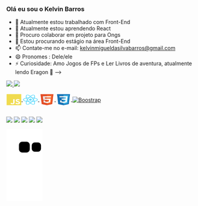 ### Olá eu sou o Kelvin Barros

- 🔭 Atualmente estou trabalhado com Front-End
- 🌱 Atualmente estou aprendendo React 
- 👯 Procuro colaborar em projeto para Ongs 
- 🤔 Estou procurando estágio na área Front-End
- 📫 Contate-me no e-mail: kelvinmigueldasilvabarros@gmail.com
- 😄 Pronomes : Dele/ele
- ⚡ Curiosidade: Amo Jogos de FPs e Ler Livros de aventura, atualmente lendo Eragon  🐉
-->
<a href="https://github.com/Kelvin-msbarros">
  <img height="180em" src="https://github-readme-stats.vercel.app/api?username=Kelvin-msbarros&show_icons=true&theme=dark&include_all_commits=true&count_private=true"/>
  <img height="180em" src="https://github-readme-stats.vercel.app/api/top-langs/?username=Kelvin-msbarros&layout=compact&langs_count=7&theme=dark"/>
</div>

<div style="display: inline_block"><br>
  
  
  <img align="center" alt="Rafa-Js" height="30" width="40" src="https://raw.githubusercontent.com/devicons/devicon/master/icons/javascript/javascript-plain.svg">
  <img align="center" alt="Rafa-React" height="30" width="40" src="https://raw.githubusercontent.com/devicons/devicon/master/icons/react/react-original.svg">
  <img align="center" alt="Rafa-HTML" height="30" width="40" src="https://raw.githubusercontent.com/devicons/devicon/master/icons/html5/html5-original.svg">
  <img align="center" alt="Rafa-CSS" height="30" width="40" src="https://raw.githubusercontent.com/devicons/devicon/master/icons/css3/css3-original.svg">
  <img align="center" alt="Boostrap" height="30" width="40"src = "https://cdn.jsdelivr.net/gh/devicons/devicon/icons/adonisjs/adonisjs-original.svg" />
  
</div> 

## 

<div> 
    <a href="https://www.youtube.com/channel/UCxzPcJDyakisQizX6X_X6cA" target="_blank"><img src="https://img.shields.io/badge/YouTube-FF0000?style=for-the-badge&logo=youtube&logoColor=white" target="_blank"></a>
      <a href="https://www.instagram.com/kelvin.barros_0/" target="_blank"><img src="https://img.shields.io/badge/-Instagram-%23E4405F?style=for-the-badge&logo=instagram&logoColor=white" target="_blank"></a>
    <a href = "mailto:kelvinmigueldasilvabarros@gmail.com"><img src="https://img.shields.io/badge/-Gmail-%23333?style=for-the-badge&logo=gmail&logoColor=white" target="_blank"></a>
  <a href="https://www.linkedin.com/in/kelvin-miguel-da-silva-barros/" target="_blank"><img src="https://img.shields.io/badge/-LinkedIn-%230077B5?style=for-the-badge&logo=linkedin&logoColor=white" target="_blank"></a> 
  <a href="https://www.behance.net/kelvinbarros1" target="_blank"><img src="https://aleen42.github.io/badges/src/behance.svg" target="_blank"></a>
  </div>

 ![Snake animation](https://github.com/Kelvin-msbarros/Kelvin-msbarros/blob/output/github-contribution-grid-snake.svg)
 
